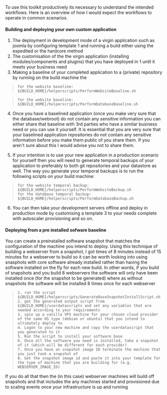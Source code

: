 To use this toolkit productively its necessary to understand the intended workflows. Here is an overview of how I would expect the workflows to operate in common scenarios.

#### Building and deploying your own custom application

1. The deployment in development mode of a virgin application such as joomla by configuring template 1 and running a build either using the expedited or the hardcore method
2. The customisation of the the virgin application (installing modules/components and plugins) that you have deployed in 1 until it meets your business need
3. Making a baseline of your completed application to a (private) repository by running on the build machine the

>     for the website baseline: ${BUILD_HOME}/helperscripts/PerformWebsiteBaseline.sh

>     for the website baseline: ${BUILD_HOME}/helperscripts/PerformDatabaseBaseline.sh

 4. Once you have a baselined application (once you make very sure that the database/webroot) do not contain any sensitive information you can either share that baseline with 3rd parties who have a similar business need or you can use it yourself. It is essential that you are very sure that your baselined application repositories do not contain any sensitive information before you make them public of you share them. If you aren't sure about this I would advise you not to share them.

5. If your intention is to use your new application in a production scenario for yourself then you will need to generate temporal backups of your application to preferably to both git repositories and your datastore as well. The way you generate your temporal backups is to run the following scripts on your build machine:

>     for the website temporal backup:  ${BUILD_HOME}/helperscripts/PerformWebsiteBackup.sh
>     for the database temporal backup: ${BUILD_HOME}/helperscripts/PerformDatabaseBackup.sh

6. You can then take your development servers offline and deploy in production mode by customising a template 3 to your needs complete with autoscaler provisioning and so on.

#### Deploying from a pre installed sofware baseline

You can create a preinstalled software snapshot that matches the configuration of the machine you intend to deploy. Using this technique of building a webserver from a snapshot, I got times of 8 minutes instead of 15 minutes for a webserver to build so it can be worth looking into using snasphots with core software already installed rather than having the software installed on the fly for each new build. In other words, if you build of snapshots and you build 8 webservers the software will only have been installed once (for the snapshot to be generated) where as without snapshots the software will be installed 8 times once for each webserver

>     1. run the script ${BUILD_HOME}/helperscripts/GenerateBaseSnapshotInstallScript.sh
>     2. get the generated output script from ${BUILD_HOME}/userdatascripts and set any variables that are needed according to your requirements
>     3. spin up a vanilla VPS machine for your chosen cloud provider of the same OS type (debian or ubuntu) that you intend to ultimately deploy to
>     4. Logon to your new machine and copy the userdatascript that you generated to it
>     5. Run the script to install your software base
>     6. Once all the software you need is installed, take a snapshot of it (which will be different for each provider)
>     7. Once you have an snapshot image ID terminate the machine that you just took a snapshot of
>     8. Get the snapshot image id and paste it into your template for the type of machine that you are building for (e.g. WEBSERVER_IMAGE_ID)

If you do all that then the (in this case) webserver machines will build off snapshots and that includes the any machines started and provisioned due to scaling events once your infrastructure is up and running



   
